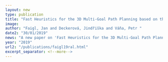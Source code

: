 ```yaml
---
layout: new
type: publication
title: "Fast Heuristics for the 3D Multi-Goal Path Planning based on the Generalized Traveling Salesman Problem with Neighborhoods"
image: 
author: "Faigl, Jan and Deckerová, Jindřiška and Váňa, Petr "
date2: "30/01/2019"
news: "A new paper on 'Fast Heuristics for the 3D Multi-Goal Path Planning based on the Generalized Traveling Salesman Problem with Neighborhoods' is out!"
year: "2019"
url2: "/publications/faigl19ral.html"
excerpt_separator: <!--more-->
---
```

